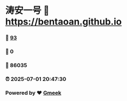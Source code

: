 # 涛安一号 :link: https://bentaoan.github.io 
### :page_facing_up: [93](https://bentaoan.github.io/tag.html) 
### :speech_balloon: 0 
### :hibiscus: 86035 
### :alarm_clock: 2025-07-01 20:47:30 
### Powered by :heart: [Gmeek](https://github.com/Meekdai/Gmeek)
